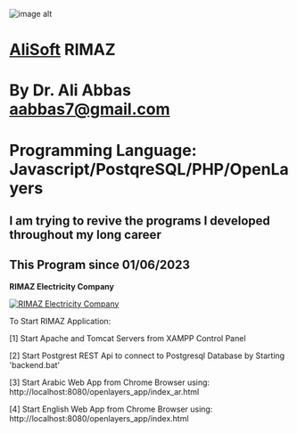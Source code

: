 ![image alt](https://github.com/aabbas77-web/AliSoft/blob/main/AliSoft128Transparent.png)
# [AliSoft](https://hodhods.com) RIMAZ
# By Dr. Ali Abbas aabbas7@gmail.com
# Programming Language: Javascript/PostqreSQL/PHP/OpenLayers
## I am trying to revive the programs I developed throughout my long career
## This Program since 01/06/2023

**RIMAZ Electricity Company**

[![RIMAZ Electricity Company](https://github.com/aabbas77-web/RIMAZ/releases/download/FirstRelease/RIMAZVideo.png)](https://www.youtube.com/watch?v=VNjBRA0E9Yw)

To Start RIMAZ Application:

[1]
Start Apache and Tomcat Servers from XAMPP Control Panel

[2]
Start Postgrest REST Api to connect to Postgresql Database by Starting 'backend.bat'

[3]
Start Arabic Web App from Chrome Browser using:
	http://localhost:8080/openlayers_app/index_ar.html

[4]
Start English Web App from Chrome Browser using:
	http://localhost:8080/openlayers_app/index.html

